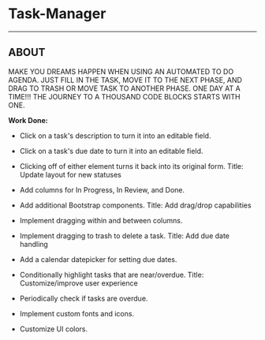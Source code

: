# Task-Manager

______________________________________________________________________________________________________________________________________________________________________
## ABOUT
MAKE YOU DREAMS HAPPEN WHEN USING AN AUTOMATED TO DO AGENDA. JUST FILL IN THE TASK, MOVE IT TO THE NEXT PHASE, AND DRAG TO TRASH OR MOVE TASK TO ANOTHER PHASE. ONE DAY AT A TIME!!! THE JOURNEY TO A THOUSAND CODE BLOCKS STARTS WITH ONE.



**Work Done:**

- Click on a task's description to turn it into an editable field.
- Click on a task's due date to turn it into an editable field.
- Clicking off of either element turns it back into its original form.
Title: Update layout for new statuses

- Add columns for In Progress, In Review, and Done.
- Add additional Bootstrap components.
Title: Add drag/drop capabilities

- Implement dragging within and between columns.
- Implement dragging to trash to delete a task.
Title: Add due date handling

- Add a calendar datepicker for setting due dates.
- Conditionally highlight tasks that are near/overdue.
Title: Customize/improve user experience

- Periodically check if tasks are overdue.
- Implement custom fonts and icons.
- Customize UI colors.
